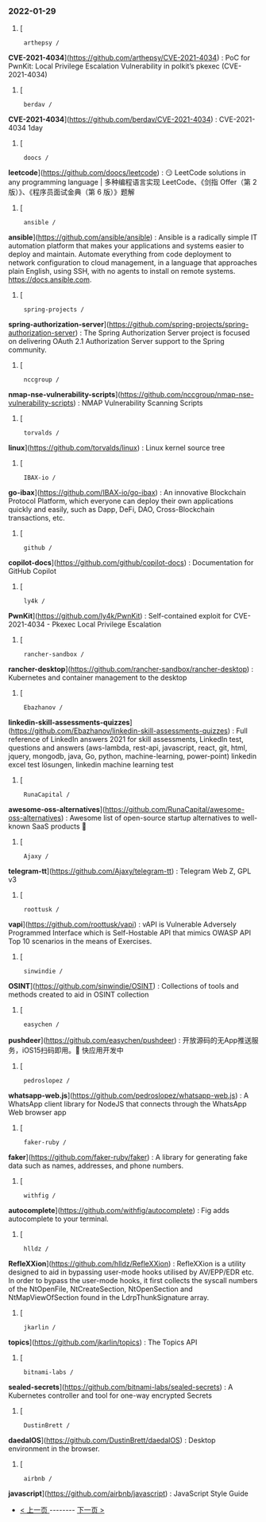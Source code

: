 ### 2022-01-29 
1. [
    

        arthepsy /
**CVE-2021-4034**](https://github.com/arthepsy/CVE-2021-4034) : PoC for PwnKit: Local Privilege Escalation Vulnerability in polkit’s pkexec (CVE-2021-4034)
1. [
    

        berdav /
**CVE-2021-4034**](https://github.com/berdav/CVE-2021-4034) : CVE-2021-4034 1day
1. [
    

        doocs /
**leetcode**](https://github.com/doocs/leetcode) : 😏 LeetCode solutions in any programming language | 多种编程语言实现 LeetCode、《剑指 Offer（第 2 版）》、《程序员面试金典（第 6 版）》题解
1. [
    

        ansible /
**ansible**](https://github.com/ansible/ansible) : Ansible is a radically simple IT automation platform that makes your applications and systems easier to deploy and maintain. Automate everything from code deployment to network configuration to cloud management, in a language that approaches plain English, using SSH, with no agents to install on remote systems. https://docs.ansible.com.
1. [
    

        spring-projects /
**spring-authorization-server**](https://github.com/spring-projects/spring-authorization-server) : The Spring Authorization Server project is focused on delivering OAuth 2.1 Authorization Server support to the Spring community.
1. [
    

        nccgroup /
**nmap-nse-vulnerability-scripts**](https://github.com/nccgroup/nmap-nse-vulnerability-scripts) : NMAP Vulnerability Scanning Scripts
1. [
    

        torvalds /
**linux**](https://github.com/torvalds/linux) : Linux kernel source tree
1. [
    

        IBAX-io /
**go-ibax**](https://github.com/IBAX-io/go-ibax) : An innovative Blockchain Protocol Platform, which everyone can deploy their own applications quickly and easily, such as Dapp, DeFi, DAO, Cross-Blockchain transactions, etc.
1. [
    

        github /
**copilot-docs**](https://github.com/github/copilot-docs) : Documentation for GitHub Copilot
1. [
    

        ly4k /
**PwnKit**](https://github.com/ly4k/PwnKit) : Self-contained exploit for CVE-2021-4034 - Pkexec Local Privilege Escalation
1. [
    

        rancher-sandbox /
**rancher-desktop**](https://github.com/rancher-sandbox/rancher-desktop) : Kubernetes and container management to the desktop
1. [
    

        Ebazhanov /
**linkedin-skill-assessments-quizzes**](https://github.com/Ebazhanov/linkedin-skill-assessments-quizzes) : Full reference of LinkedIn answers 2021 for skill assessments, LinkedIn test, questions and answers (aws-lambda, rest-api, javascript, react, git, html, jquery, mongodb, java, Go, python, machine-learning, power-point) linkedin excel test lösungen, linkedin machine learning test
1. [
    

        RunaCapital /
**awesome-oss-alternatives**](https://github.com/RunaCapital/awesome-oss-alternatives) : Awesome list of open-source startup alternatives to well-known SaaS products 🚀
1. [
    

        Ajaxy /
**telegram-tt**](https://github.com/Ajaxy/telegram-tt) : Telegram Web Z, GPL v3
1. [
    

        roottusk /
**vapi**](https://github.com/roottusk/vapi) : vAPI is Vulnerable Adversely Programmed Interface which is Self-Hostable API that mimics OWASP API Top 10 scenarios in the means of Exercises.
1. [
    

        sinwindie /
**OSINT**](https://github.com/sinwindie/OSINT) : Collections of tools and methods created to aid in OSINT collection
1. [
    

        easychen /
**pushdeer**](https://github.com/easychen/pushdeer) : 开放源码的无App推送服务，iOS15扫码即用。🚧 快应用开发中
1. [
    

        pedroslopez /
**whatsapp-web.js**](https://github.com/pedroslopez/whatsapp-web.js) : A WhatsApp client library for NodeJS that connects through the WhatsApp Web browser app
1. [
    

        faker-ruby /
**faker**](https://github.com/faker-ruby/faker) : A library for generating fake data such as names, addresses, and phone numbers.
1. [
    

        withfig /
**autocomplete**](https://github.com/withfig/autocomplete) : Fig adds autocomplete to your terminal.
1. [
    

        hlldz /
**RefleXXion**](https://github.com/hlldz/RefleXXion) : RefleXXion is a utility designed to aid in bypassing user-mode hooks utilised by AV/EPP/EDR etc. In order to bypass the user-mode hooks, it first collects the syscall numbers of the NtOpenFile, NtCreateSection, NtOpenSection and NtMapViewOfSection found in the LdrpThunkSignature array.
1. [
    

        jkarlin /
**topics**](https://github.com/jkarlin/topics) : The Topics API
1. [
    

        bitnami-labs /
**sealed-secrets**](https://github.com/bitnami-labs/sealed-secrets) : A Kubernetes controller and tool for one-way encrypted Secrets
1. [
    

        DustinBrett /
**daedalOS**](https://github.com/DustinBrett/daedalOS) : Desktop environment in the browser.
1. [
    

        airbnb /
**javascript**](https://github.com/airbnb/javascript) : JavaScript Style Guide 

- [ < 上一页 ](https://github.com/able8/github-trending-daily-record/blob/master/2022-01-28.md) -------- [ 下一页 > ](https://github.com/able8/github-trending-daily-record/blob/master/2022-01-30.md)